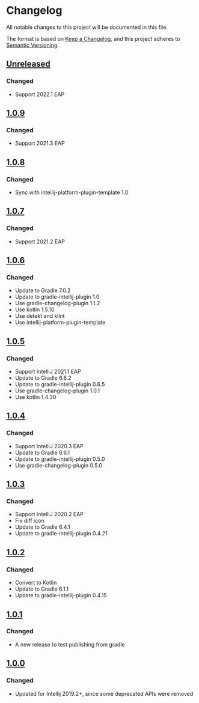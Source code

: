 # Changelog
All notable changes to this project will be documented in this file.

The format is based on [Keep a Changelog](https://keepachangelog.com/en/1.0.0/),
and this project adheres to [Semantic Versioning](https://semver.org/spec/v2.0.0.html).

## [Unreleased]
### Changed
- Support 2022.1 EAP
 
## [1.0.9]
### Changed
- Support 2021.3 EAP

## [1.0.8]
### Changed
- Sync with intellij-platform-plugin-template 1.0

## [1.0.7]
### Changed
- Support 2021.2 EAP

## [1.0.6]
### Changed
- Update to Gradle 7.0.2
- Update to gradle-intellij-plugin 1.0
- Use gradle-changelog-plugin 1.1.2
- Use kotlin 1.5.10
- Use detekt and klint
- Use intellij-platform-plugin-template

## [1.0.5]
### Changed
- Support IntelliJ 2021.1 EAP
- Update to Gradle 6.8.2
- Update to gradle-intellij-plugin 0.6.5
- Use gradle-changelog-plugin 1.0.1
- Use kotlin 1.4.30

## [1.0.4]
### Changed
- Support IntelliJ 2020.3 EAP
- Update to Gradle 6.6.1
- Update to gradle-intellij-plugin 0.5.0
- Use gradle-changelog-plugin  0.5.0

## [1.0.3]
### Changed
- Support IntelliJ 2020.2 EAP
- Fix diff icon
- Update to Gradle 6.4.1
- Update to gradle-intellij-plugin 0.4.21

## [1.0.2]
### Changed
- Convert to Kotlin
- Update to Gradle 6.1.1
- Update to gradle-intellij-plugin 0.4.15

## [1.0.1]
### Changed
- A new release to test publishing from gradle

## [1.0.0]
### Changed
- Updated for Intellij 2019.2+, since some deprecated APIs were removed

[Unreleased]: https://github.com/jbeckers/CompareTabWithEditor2/compare/v1.0.9...HEAD
[1.0.9]: https://github.com/jbeckers/CompareTabWithEditor2/compare/v1.0.8...v1.0.9
[1.0.8]: https://github.com/jbeckers/CompareTabWithEditor2/compare/v1.0.7...v1.0.8
[1.0.7]: https://github.com/jbeckers/CompareTabWithEditor2/compare/v1.0.6...v1.0.7
[1.0.6]: https://github.com/jbeckers/CompareTabWithEditor2/compare/v1.0.5...v1.0.6
[1.0.5]: https://github.com/jbeckers/CompareTabWithEditor2/compare/v1.0.4...v1.0.5
[1.0.4]: https://github.com/jbeckers/CompareTabWithEditor2/compare/v1.0.3...v1.0.4
[1.0.3]: https://github.com/jbeckers/CompareTabWithEditor2/compare/v1.0.2...v1.0.3
[1.0.2]: https://github.com/jbeckers/CompareTabWithEditor2/compare/v1.0.1...v1.0.2
[1.0.1]: https://github.com/jbeckers/CompareTabWithEditor2/compare/v1.0.0...v1.0.1
[1.0.0]: https://github.com/jbeckers/CompareTabWithEditor2/releases/tag/v1.0.0
